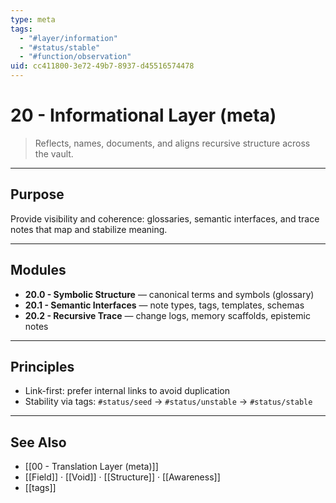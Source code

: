 ```yaml
---
type: meta
tags:
  - "#layer/information"
  - "#status/stable"
  - "#function/observation"
uid: cc411800-3e72-49b7-8937-d45516574478
---
```


# 20 - Informational Layer (meta)

> Reflects, names, documents, and aligns recursive structure across the vault.

---

## Purpose

Provide visibility and coherence: glossaries, semantic interfaces, and trace notes that map and stabilize meaning.

---

## Modules

- **20.0 - Symbolic Structure** — canonical terms and symbols (glossary)
- **20.1 - Semantic Interfaces** — note types, tags, templates, schemas
- **20.2 - Recursive Trace** — change logs, memory scaffolds, epistemic notes

---

## Principles

- Link-first: prefer internal links to avoid duplication
- Stability via tags: `#status/seed` → `#status/unstable` → `#status/stable`

---

## See Also

- [[00 - Translation Layer (meta)]]
- [[Field]] · [[Void]] · [[Structure]] · [[Awareness]]
- [[tags]]
